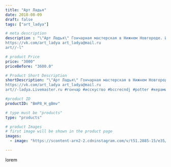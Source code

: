 ```yaml
---
title: "Арт Ладья"
date: 2018-08-09
draft: false
tags: ["art_ladya"]

# meta description
description : "\"Арт Ладья\" Гончарная мастерская в Нижнем Новгороде. Изготовление керамики и мастер//-классы по обучению. 
https://vk.com/art_ladya art_ladya@mail.ru 
art//-l"

# product Price
price: "3000"
priceBefore: "3600.0"

# Product Short Description
shortDescription: "\"Арт Ладья\" Гончарная мастерская в Нижнем Новгороде. Изготовление керамики и мастер//-классы по обучению. 
https://vk.com/art_ladya art_ladya@mail.ru 
art//-ladya.Livemaster.ru #гончар #исскуство #bccrecndj #potter #керамикадляинтерьера #керамикаручнаяработа #гончарнаямастерская #керамиканазаказ #handmade #посудаизглины #керамика #гончарнаяпосуда #эксклюзивнаякерамика #painter #dishes #decor #ceramicar #nntoday #claygoods #restaurant #earthenware #ceramic #design #magic #mug #ceramicart #магия #vikings #clay #авторскаякерамика"

#product ID
productID: "BmP8_H_gBmv"

# type must be "products"
type: "products"

# product Images
# first image will be shown in the product page
images:
  - image: "https://scontent-arn2-2.cdninstagram.com/v/t51.2885-15/e35/40305225_535651606894829_5939759497705684992_n.jpg?se=7&tp=1&_nc_ht=scontent-arn2-2.cdninstagram.com&_nc_cat=105&_nc_ohc=Ot4-stjA-vMAX9qyqnV&ccb=7-4&oh=a37127c47facaba2a8853d5042b88b9d&oe=60862C7E&_nc_sid=86f79a&ig_cache_key=MTg0MTk1ODk5MzMxNzA3NTM3NQ%3D%3D.2-ccb7-4"

---
```

lorem
